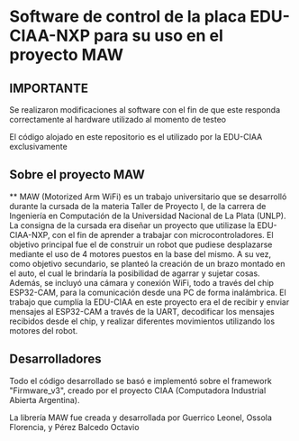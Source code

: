 # Software de control de la placa EDU-CIAA-NXP para su uso en el proyecto MAW

## IMPORTANTE

Se realizaron modificaciones al software con el fin de que este responda correctamente al hardware utilizado al momento de testeo

El código alojado en este repositorio es el utilizado por la EDU-CIAA exclusivamente

## Sobre el proyecto MAW

** MAW (Motorized Arm WiFi) es un trabajo universitario que se desarrolló durante la cursada de la materia Taller de Proyecto I, de la carrera de Ingeniería en Computación de la Universidad Nacional de La Plata (UNLP). La consigna de la cursada era diseñar un proyecto que utilizase la EDU-CIAA-NXP, con el fin de aprender a trabajar con microcontroladores. El objetivo principal fue el de construir un robot que pudiese desplazarse mediante el uso de 4 motores puestos en la base del mismo. A su vez, como objetivo secundario, se planteó la creación de un brazo montado en el auto, el cual le brindaría la posibilidad de agarrar y sujetar cosas. Además, se incluyó una cámara y conexión WiFi, todo a través del chip ESP32-CAM, para la comunicación desde una PC de forma inalámbrica. El trabajo que cumplía la EDU-CIAA en este proyecto era el de recibir y enviar mensajes al ESP32-CAM a través de la UART, decodificar los mensajes recibidos desde el chip, y realizar diferentes movimientos utilizando los motores del robot. 

## Desarrolladores

Todo el código desarrollado se basó e implementó sobre el framework "Firmware_v3", creado por el proyecto CIAA (Computadora Industrial Abierta Argentina). 

La librería MAW fue creada y desarrollada por Guerrico Leonel, Ossola Florencia, y Pérez Balcedo Octavio
